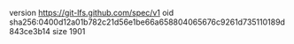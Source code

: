 version https://git-lfs.github.com/spec/v1
oid sha256:0400d12a01b782c21d56e1be66a658804065676c9261d735110189d843ce3b14
size 1901
